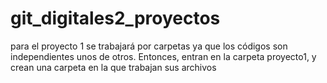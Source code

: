 # git_digitales2_proyectos

para el proyecto 1 se trabajará por carpetas ya que los códigos son
independientes unos de otros. Entonces, entran en la carpeta proyecto1, y
crean una carpeta en la que trabajan sus archivos
